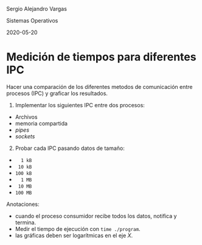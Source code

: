 Sergio Alejandro Vargas

Sistemas Operativos

2020-05-20

# Medición de tiempos para diferentes IPC

Hacer una comparación de los diferentes metodos de comunicación entre procesos (IPC)
y graficar los resultados.

1. Implementar los siguientes IPC entre dos procesos:
- Archivos
- memoria compartida
- _pipes_
- _sockets_
2. Probar cada IPC pasando datos de tamaño:
- `  1 kB`
- ` 10 kB`
- `100 kB`
- `  1 MB`
- ` 10 MB`
- `100 MB`

Anotaciones:

- cuando el proceso consumidor recibe todos los datos, notifica y termina.
- Medir el tiempo de ejecución con `time ./program`.
- las gráficas deben ser logarítmicas en el eje $X$.

